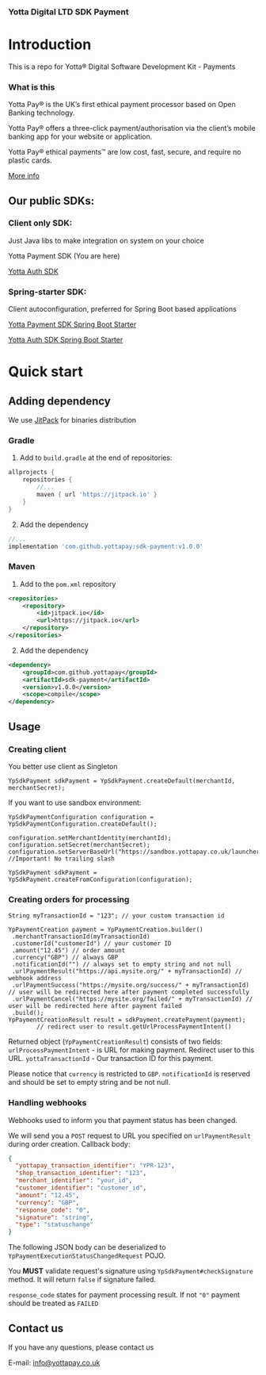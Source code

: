 ### Yotta Digital LTD SDK Payment

# Introduction

This is a repo for Yotta® Digital Software Development Kit - Payments

### What is this

Yotta Pay® is the UK’s first ethical payment processor based on Open Banking technology.

Yotta Pay® offers a three-click payment/authorisation via the client’s mobile banking app for your website or application.

Yotta Pay® ethical payments™ are low cost, fast, secure, and require no plastic cards.

[More info](https://yottapay.co.uk)

## Our public SDKs:

### Client only SDK:

Just Java libs to make integration on system on your choice

Yotta Payment SDK (You are here)

[Yotta Auth SDK](https://github.com/yottapay/sdk-auth)

### Spring-starter SDK:

Client autoconfiguration, preferred for Spring Boot based applications

[Yotta Payment SDK Spring Boot Starter](https://github.com/yottapay/sdk-payment-spring-boot-starter)

[Yotta Auth SDK Spring Boot Starter](https://github.com/yottapay/sdk-payment-spring-boot-starter)

# Quick start

## Adding dependency

We use [JitPack](https://jitpack.io) for binaries distribution

### Gradle

1. Add to `build.gradle` at the end of repositories:

```groovy
allprojects {
    repositories {
        //...
        maven { url 'https://jitpack.io' }
    }
}
```

2. Add the dependency
```groovy
//...
implementation 'com.github.yottapay:sdk-payment:v1.0.0'
```

### Maven

1. Add to the `pom.xml` repository
```xml
<repositories>
    <repository>
        <id>jitpack.io</id>
        <url>https://jitpack.io</url>
    </repository>
</repositories>
```

2. Add the dependency
```xml
<dependency>
    <groupId>com.github.yottapay</groupId>
    <artifactId>sdk-payment</artifactId>
    <version>v1.0.0</version>
    <scope>compile</scope>
</dependency>
```

## Usage

### Creating client

You better use client as Singleton 

```
YpSdkPayment sdkPayment = YpSdkPayment.createDefault(merchantId, merchantSecret);
```

If you want to use sandbox environment:
```
YpSdkPaymentConfiguration configuration = YpSdkPaymentConfiguration.createDefault();

configuration.setMerchantIdentity(merchantId);
configuration.setSecret(merchantSecret);
configuration.setServerBaseUrl("https://sandbox.yottapay.co.uk/launcher"); //Important! No trailing slash

YpSdkPayment sdkPayment = YpSdkPayment.createFromConfiguration(configuration);

```

### Creating orders for processing
```
String myTransactionId = "123"; // your custom transaction id

YpPaymentCreation payment = YpPaymentCreation.builder()
 .merchantTransactionId(myTransactionId)
 .customerId("customerId") // your customer ID
 .amount("12.45") // order amount
 .currency("GBP") // always GBP
 .notificationId("") // always set to empty string and not null
 .urlPaymentResult("https://api.mysite.org/" + myTransactionId) // webhook address
 .urlPaymentSuccess("https://mysite.org/success/" + myTransactionId) // user will be redirected here after payment completed successfully
 .urlPaymentCancel("https://mysite.org/failed/" + myTransactionId) // user will be redirected here after payment failed
 .build();
YpPaymentCreationResult result = sdkPayment.createPayment(payment);
        // redirect user to result.getUrlProcessPaymentIntent()
```

Returned object (`YpPaymentCreationResult`) consists of two fields:
`urlProcessPaymentIntent` - is URL for making payment. Redirect user to this URL.
`yottaTransactionId` - Our transaction ID for this payment.

Please notice that `currency` is restricted to `GBP`. `notificationId` is reserved and should be set to empty string and be not null.

### Handling webhooks

Webhooks used to inform you that payment status has been changed.

We will send you a `POST` request to URL you specified on `urlPaymentResult` during order creation.
Callback body:
```json
{
  "yottapay_transaction_identifier": "YPR-123",
  "shop_transaction_identifier": "123",
  "merchant_identifier": "your_id",
  "customer_identifier": "customer_id",
  "amount": "12.45",
  "currency": "GBP",
  "response_code": "0",
  "signature": "string",
  "type": "statuschange"
}
```

The following JSON body can be deserialized to `YpPaymentExecutionStatusChangedRequest` POJO.

You **MUST** validate request's signature using `YpSdkPayment#checkSignature` method. It will return `false` if signature failed.

`response_code` states for payment processing result. If not `"0"` payment should be treated as `FAILED`


## Contact us
If you have any questions, please contact us

E-mail: [info@yottapay.co.uk](mailto:info@yottapay.co.uk)
